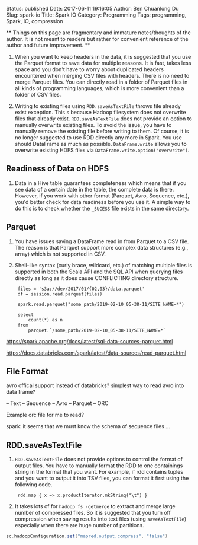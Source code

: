 Status: published
Date: 2017-06-11 19:16:05
Author: Ben Chuanlong Du
Slug: spark-io
Title: Spark IO
Category: Programming
Tags: programming, Spark, IO, compression

**
Things on this page are
fragmentary and immature notes/thoughts of the author.
It is not meant to readers
but rather for convenient reference of the author and future improvement.
**

1. When you want to keep headers in the data,
    it is suggested that you use the Parquet format to save data for multiple reasons.
    It is fast, takes less space
    and you don't have to worry about duplicated headers encountered when merging CSV files with headers.
    There is no need to merge Parquet files.
    You can directly read in a folder of Parquet files in all kinds of programming languages,
    which is more convenient than a folder of CSV files.

2. Writing to existing files using `RDD.saveAsTextFile` throws file already exist exception.
    This s because Hadoop filesystem does not overwrite files that already exist.
    `RDD.saveAsTextFile` does not provide an option to manually overwrite existing files.
    To avoid the issue,
    you have to manually remove the existing file before writing to them.
    Of course,
    it is no longer suggested to use RDD directly any more in Spark.
    You use should DataFrame as much as possible.
    `DataFrame.write` allows you to overwrite existing HDFS files via `DataFrame.write.option("overwrite")`.

## Readiness of Data on HDFS

1. Data in a Hive table guarantees completeness
    which means that if you see data of a certain date in the table,
    the complete data is there.
    However, if you work with other format (Parquet, Avro, Sequence, etc.),
    you'd better check for data readiness before you use it.
    A simple way to do this is to check whether the `_SUCESS` file exists in the same directory.


## Parquet

1. You have issues saving a DataFrame read in from Parquet to a CSV file.
    The reason is that Parquet support more complex data structures (e.g., array)
    which is not supported in CSV.

2. Shell-like syntax (curly brace, wildcard, etc.) of matching multiple files is supported in both the Scala API
    and the SQL API when querying files directly
    as long as it does cause CONFLICTING directory structure.


        files = 's3a://dev/2017/01/{02,03}/data.parquet'
        df = session.read.parquet(files)

        spark.read.parquet("some_path/2019-02-10_05-38-11/SITE_NAME=*")

        select
            count(*) as n
        from
            parquet.`/some_path/2019-02-10_05-38-11/SITE_NAME=*`

https://spark.apache.org/docs/latest/sql-data-sources-parquet.html

https://docs.databricks.com/spark/latest/data-sources/read-parquet.html

## File Format

avro offical support instead of databricks? simplest way to read avro into data frame?

– Text – Sequence – Avro – Parquet – ORC

Example orc file for me to read?

spark: it seems that we must know the schema of sequence files ...


## RDD.saveAsTextFile

1. `RDD.saveAsTextFile` does not provide options to control the format of output files.
    You have to manually format the RDD to one containings string in the format that you want.
    For example,
    if rdd contains tuples and you want to output it into TSV files,
    you can format it first using the following code.

        rdd.map { x => x.productIterator.mkString("\t") }

2. It takes lots of for `hadoop fs -getmerge`
    to extract and merge large number of compressed files.
    So it is suggested that you turn off compression
    when saving results into text files (using `saveAsTextFile`)
    especially when there are huge number of partitions.

```scala
sc.hadoopConfiguration.set("mapred.output.compress", "false")
```

